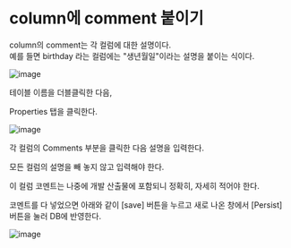 # column에 comment 붙이기

column의 comment는 각 컬럼에 대한 설명이다.  
예를 들면 birthday 라는 컬럼에는 "생년월일"이라는 설명을 붙이는 식이다.  

![image](https://github.com/profkim2000/reskill2024/assets/162937223/3875920d-a5ad-44ea-a9aa-f04a153ad3b6)  

테이블 이름을 더블클릭한 다음,  

Properties 탭을 클릭한다.

![image](https://github.com/profkim2000/reskill2024/assets/162937223/eeaeaec9-4e9a-47b8-b72e-10bd527eee32)

각 컬럼의 Comments 부분을 클릭한 다음 설명을 입력한다.  

모든 컬럼의 설명을 빼 놓지 않고 입력해야 한다.  

이 컬럼 코멘트는 나중에 개발 산출물에 포함되니 정확히, 자세히 적어야 한다.

코멘트를 다 넣었으면
아래와 같이 [save] 버튼을 누르고
새로 나온 창에서 [Persist] 버튼을 눌러 DB에 반영한다.

![image](https://github.com/profkim2000/reskill2024/assets/162937223/40f4c0dc-aee0-4514-ac27-9d11082a60e6)
